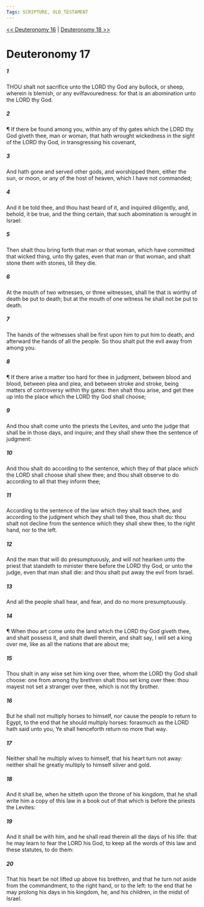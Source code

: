 ```yaml
---
Tags: SCRIPTURE, OLD_TESTAMENT
---
```


[<< Deuteronomy 16](OLD_TESTAMENT/05_Deuteronomy/Deuteronomy_16.md) | [Deuteronomy 18 >>](OLD_TESTAMENT/05_Deuteronomy/Deuteronomy_18.md)

# Deuteronomy 17

##### 1
 THOU shalt not sacrifice unto the LORD thy God any bullock, or sheep, wherein is blemish, or any evilfavouredness: for that is an abomination unto the LORD thy God.
##### 2
 ¶ If there be found among you, within any of thy gates which the LORD thy God giveth thee, man or woman, that hath wrought wickedness in the sight of the LORD thy God, in transgressing his covenant,
##### 3
 And hath gone and served other gods, and worshipped them, either the sun, or moon, or any of the host of heaven, which I have not commanded;
##### 4
 And it be told thee, and thou hast heard of it, and inquired diligently, and, behold, it be true, and the thing certain, that such abomination is wrought in Israel:
##### 5
 Then shalt thou bring forth that man or that woman, which have committed that wicked thing, unto thy gates, even that man or that woman, and shalt stone them with stones, till they die.
##### 6
 At the mouth of two witnesses, or three witnesses, shall he that is worthy of death be put to death; but at the mouth of one witness he shall not be put to death.
##### 7
 The hands of the witnesses shall be first upon him to put him to death, and afterward the hands of all the people.  So thou shalt put the evil away from among you.
##### 8
 ¶ If there arise a matter too hard for thee in judgment, between blood and blood, between plea and plea, and between stroke and stroke, being matters of controversy within thy gates: then shalt thou arise, and get thee up into the place which the LORD thy God shall choose;
##### 9
 And thou shalt come unto the priests the Levites, and unto the judge that shall be in those days, and inquire; and they shall shew thee the sentence of judgment:
##### 10
 And thou shalt do according to the sentence, which they of that place which the LORD shall choose shall shew thee; and thou shalt observe to do according to all that they inform thee;
##### 11
 According to the sentence of the law which they shall teach thee, and according to the judgment which they shall tell thee, thou shalt do: thou shalt not decline from the sentence which they shall shew thee, to the right hand, nor to the left.
##### 12
 And the man that will do presumptuously, and will not hearken unto the priest that standeth to minister there before the LORD thy God, or unto the judge, even that man shall die: and thou shalt put away the evil from Israel.
##### 13
 And all the people shall hear, and fear, and do no more presumptuously.
##### 14
 ¶ When thou art come unto the land which the LORD thy God giveth thee, and shalt possess it, and shalt dwell therein, and shalt say, I will set a king over me, like as all the nations that are about me;
##### 15
 Thou shalt in any wise set him king over thee, whom the LORD thy God shall choose: one from among thy brethren shalt thou set king over thee: thou mayest not set a stranger over thee, which is not thy brother.
##### 16
 But he shall not multiply horses to himself, nor cause the people to return to Egypt, to the end that he should multiply horses: forasmuch as the LORD hath said unto you, Ye shall henceforth return no more that way.
##### 17
 Neither shall he multiply wives to himself, that his heart turn not away: neither shall he greatly multiply to himself silver and gold.
##### 18
 And it shall be, when he sitteth upon the throne of his kingdom, that he shall write him a copy of this law in a book out of that which is before the priests the Levites:
##### 19
 And it shall be with him, and he shall read therein all the days of his life: that he may learn to fear the LORD his God, to keep all the words of this law and these statutes, to do them:
##### 20
 That his heart be not lifted up above his brethren, and that he turn not aside from the commandment, to the right hand, or to the left: to the end that he may prolong his days in his kingdom, he, and his children, in the midst of Israel.
